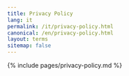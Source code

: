 ```yaml
---
title: Privacy Policy
lang: it
permalink: /it/privacy-policy.html
canonical: /en/privacy-policy.html
layout: terms
sitemap: false
---
```


{% include pages/privacy-policy.md %}
